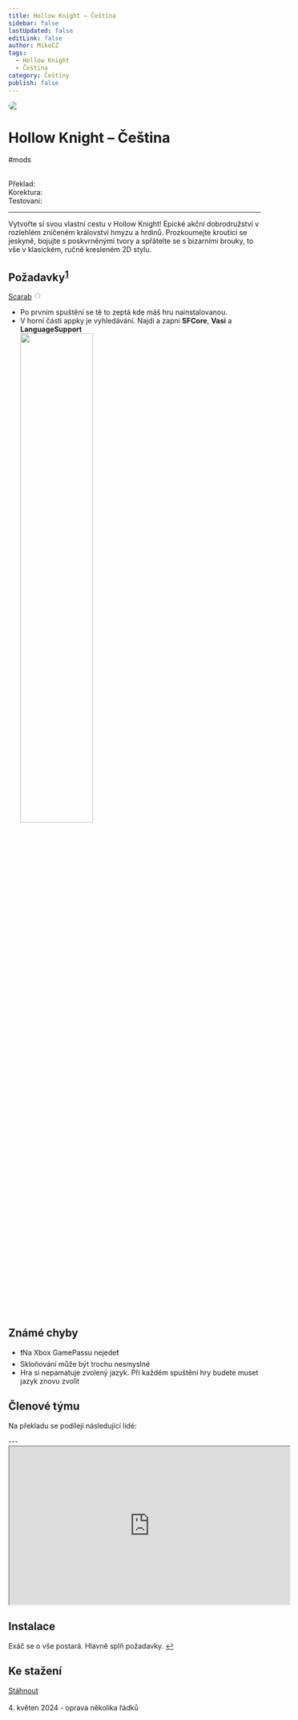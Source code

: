 ```yaml
---
title: Hollow Knight – Čeština
sidebar: false
lastUpdated: false
editLink: false
author: MikeCZ
tags:
  - Hollow Knight
  - Čeština
category: Češtiny
publish: false
---
```

<script setup lang="ts">
const people = {
  lead: [
    { name: "MikeCZ", role: "Vedení projektu"}
  ],
  l10n: [
    { name: "Toasat165", role: "Překlad"},
    { name: "DesoloSVK", role: "Překlad"},
    { name: "UwU-master", role: "Překlad"},
    { name: "LucianoLukin", role: "Překlad"},
    { name: "Yohnny", role: "Překlad"},
    { name: "Atoschi", role: "Překlad"},
    { name: "Manz_z", role: "Překlad"},
    { name: "", role: ""},
    { name: "UwU-master", role: "Korektura"},
    { name: "Manz_z", role: "Korektura"},
    { name: "SeymoreClavage", role: "Korektura"},
    { name: "Bendalf21", role: "Korektura"},
  ],
  support: [
    { name: "🤫", role: "Technika, fonty"},
  ],
  partners: [
    { name: "HaiseT", role: "Promo"},
    { name: "CzechCloud", role: "Promo"},
    { name: "PatrikTuri", role: "Mediální partner"}
  ]
};
</script>

<div style="border-radius: 16px; overflow: hidden; margin-bottom: 16px;">
  <img src="https://cdn2.steamgriddb.com/hero/8a1854f491c11482630ebb4135df2d2b.jpg">
</div>

# Hollow Knight – Čeština 
<el-tag type="info" effect="light">#mods</el-tag>
<br>
<br>

<div class="stavpr prog-custom" style="display: flex; align-items: center; column-gap: 12px">
  <div class="infopr">Překlad:</div>
  <div class="progpr" style="flex: 1"><el-progress :percentage="100" :stroke-width="18" :text-inside="true" status="success" striped /></div>
</div>
<div class="stavpr prog-custom" style="display: flex; align-items: center; column-gap: 12px">
  <div class="infopr">Korektura:</div>
  <div class="progpr" style="flex: 1"><el-progress :percentage="100" :stroke-width="18" :text-inside="true" status="warning" striped /></div>
</div>
<div class="stavpr prog-custom" style="display: flex; align-items: center; column-gap: 12px">
  <div class="infopr">Testovani:</div>
  <div class="progpr" style="flex: 1"><el-progress :percentage="100" :stroke-width="18" :text-inside="true" status="primary" striped /></div>
</div>

------------
Vytvořte si svou vlastní cestu v Hollow Knight! Epické akční dobrodružství v rozlehlém zničeném království hmyzu a hrdinů. Prozkoumejte kroutící se jeskyně, bojujte s poskvrněnými tvory a spřátelte se s bizarními brouky, to vše v klasickém, ručně kresleném 2D stylu.

## Požadavky<sup><a href="#instalace">1</a></sup>
<a href="https://github.com/fifty-six/Scarab/releases">Scarab</a> <svg class="svg" xmlns="http://www.w3.org/2000/svg" width="1em" height="1em" viewBox="0 0 24 24"><path fill="#ccc" d="M12 2A10 10 0 0 0 2 12c0 4.42 2.87 8.17 6.84 9.5c.5.08.66-.23.66-.5v-1.69c-2.77.6-3.36-1.34-3.36-1.34c-.46-1.16-1.11-1.47-1.11-1.47c-.91-.62.07-.6.07-.6c1 .07 1.53 1.03 1.53 1.03c.87 1.52 2.34 1.07 2.91.83c.09-.65.35-1.09.63-1.34c-2.22-.25-4.55-1.11-4.55-4.92c0-1.11.38-2 1.03-2.71c-.1-.25-.45-1.29.1-2.64c0 0 .84-.27 2.75 1.02c.79-.22 1.65-.33 2.5-.33s1.71.11 2.5.33c1.91-1.29 2.75-1.02 2.75-1.02c.55 1.35.2 2.39.1 2.64c.65.71 1.03 1.6 1.03 2.71c0 3.82-2.34 4.66-4.57 4.91c.36.31.69.92.69 1.85V21c0 .27.16.59.67.5C19.14 20.16 22 16.42 22 12A10 10 0 0 0 12 2"></path></svg> <br />
- Po prvnim spuštění se tě to zeptá kde máš hru nainstalovanou. <br />
- V horní části appky je vyhledávání. Najdi a zapni **SFCore**, **Vasi** a **LanguageSupport** <br />
<img src="https://i.imgur.com/uAUAHpw.png"  width="55%" height="50%"> <br />

## Známé chyby
- ❗Na Xbox GamePassu nejede❗
- Skloňování může být trochu nesmyslné <br />
- Hra si nepamatuje zvolený jazyk. Při každém spuštění hry budete muset jazyk znovu zvolit <br />

## Členové týmu

Na překladu se podílejí následující lidé:

<PTeamMembers :members="people.lead" />

<PTeamMembers :members="people.l10n" />

<PTeamMembers :members="people.support" />

<PTeamMembers :members="people.partners" />
---
<div class="video-container">
<iframe width="560" height="315" src="https://www.youtube.com/embed/videoseries?si=IQe0R4bIUonT-6Ib&amp;list=PLDyEBUIwzAFA-v9MwBdW6ZmZ_TzCNCLNp" frameborder="1" allow="accelerometer; autoplay; clipboard-write; encrypted-media; gyroscope; picture-in-picture" allowfullscreen></iframe>
</div>

## Instalace
Exáč se o vše postará. Hlavně splň požadavky. <a class="svg footnote" href="#pozadavky">↩</a>

## Ke stažení
<el-badge :value="3500" :max="3000" class="item">
  <a href="https://www.dropbox.com/sh/d26pxc72en77ipg/AAAV0iAZKVGZrmA9-wyyEaXKa?dl=0" target="_blank">Stáhnout</a> <br>
</el-badge> <br>
4. květen 2024 - oprava několika řádků

<el-divider />
